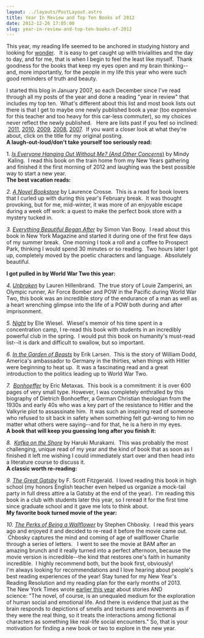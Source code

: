 ```yaml
---
layout: ../layouts/PostLayout.astro
title: Year In Review and Top Ten Books of 2012
date: 2012-12-26 17:05:00
slug: year-in-review-and-top-ten-books-of-2012
---
```


This year, my reading life seemed to be anchored in studying history and looking for [wonder](http://akindoflibrary.blogspot.com/search/label/wonder).   It is easy to get caught up with trivialities and the day to day, and for me, that is when I begin to feel the least like myself.  Thank goodness for the books that keep my eyes open and my brain thinking--and, more importantly, for the people in my life this year who were such good reminders of truth and beauty.  

I started this blog in January 2007, so each December since I've read through all my posts of the year and done a reading "year in review" that includes my top ten.  What's different about this list and most book lists out there is that I get to maybe one newly published book a year (too expensive for this teacher and too heavy for this car-less commuter), so my choices never reflect the newly published.   Here are lists past if you feel so inclined:  [2011](http://akindoflibrary.blogspot.com/2011/12/reading-year-in-review-and-top-ten.html), [2010](http://akindoflibrary.blogspot.com/2010/12/best-books-of-2010.html), [2009](http://akindoflibrary.blogspot.com/2009/12/year-in-review-part-one.html), [2008](http://akindoflibrary.blogspot.com/2008/12/year-in-review-part-one.html), [2007](http://akindoflibrary.blogspot.com/2007/12/year-in-review-top-ten-books.html).  If you want a closer look at what they're about, click on the title for my original posting.   
**A laugh-out-loud/don't take yourself too seriously read:**    
  
1. [_Is Everyone Hanging Out Without Me? (And Other Concerns_)](http://akindoflibrary.blogspot.com/2012/01/so-2012-began-in-best-city-in-world.html) by Mindy  Kaling.  I read this book on the train home from my New Years gathering and finished it the first morning of 2012 and laughing was the best possible way to start a new year.  
**The best vacation reads:**   
  

_2. [A Novel Bookstore](http://akindoflibrary.blogspot.com/2012/02/perfect-vacation-book-for-lover-of.html)_ by Laurence Crosse.  This is a read for book lovers that I curled up with during this year's February break.  It was thought provoking, but for me, mid-winter, it was more of an enjoyable escape during a week off work: a quest to make the perfect book store with a mystery tucked in.  
  

_3. [Everything Beautiful Began After](http://akindoflibrary.blogspot.com/2012/07/on-beauty-and-rebuilding-from.html)_ by Simon Van Booy.  I read about this book in New York Magazine and started it during one of the first few days of my summer break.  One morning I took a roll and a coffee to Prospect Park, thinking I would spend 30 minutes or so reading.  Two hours later I got up, completely moved by the poetic characters and language.  Absolutely beautiful. 

  

**I got pulled in by World War Two this year:**   
  
_4. [Unbroken](http://akindoflibrary.blogspot.com/2012/01/unbroken.html)_ by Lauren Hillenbrand.  The true story of Louie Zamperini, an Olympic runner, Air Force Bomber and POW in the Pacific during World War Two, this book was an incredible story of the endurance of a man as well as a heart wrenching glimpse into the life of a POW both during and after imprisonment.  
  
_5. [Night](http://akindoflibrary.blogspot.com/2012/03/maus-and-night-think-through-wwii-and.html)_ by Elie Wiesel.  Wiesel's memoir of his time spent in a concentration camp, I re-read this book with students in an incredibly powerful club in the spring.  I would put this book on humanity's must-read list--it is dark and difficult to swallow, but so important.  
  
_6. [In the Garden of Beasts](http://akindoflibrary.blogspot.com/2012/04/silence-and-fear.html)_ by Erik Larsen.  This is the story of William Dodd, America's ambassador to Germany in the thirties, when things with Hitler were beginning to heat up.  It was a fascinating read and a great introduction to the politics leading up to World War Two.  
  
_7\.  [Bonhoeffer](http://akindoflibrary.blogspot.com/2012/05/best-nonfiction-read-ever.html)_ by Eric Metaxas.  This book is a commitment: it is over 600 pages of very small type. However, I was completely enthralled by this biography of Dietrich Bonhoeffer, a German Christian theologian from the 1930s and early 40s who was a key part of the resistance to Hitler and the Valkyrie plot to assassinate him.  It was such an inspiring read of someone who refused to sit back in safety when something felt gut-wrong to him no matter what others were saying--and for that, he is a hero in my eyes.  
**A book that will keep you guessing long after you finish it:**   
  
_8\.  [Kafka on the Shore](http://akindoflibrary.blogspot.com/2012/03/once-you-get-lost-in-these-woods.html)_ by Haruki Murakami.  This was probably the most challenging, unique read of my year and the kind of book that as soon as I finished it left me wishing I could immediately start over and then head into a literature course to discuss it.  
**A classic worth re-reading:**   
  
  
_9. [The Great Gatsby](http://akindoflibrary.blogspot.com/2012/10/the-great-gatsby-and-how-city-seen-from.html)_ by F. Scott Fitzgerald.  I loved reading this book in high school (my honors English teacher even helped us organize a mock-tail party in full dress attire a la Gatsby at the end of the year).  I'm reading this book in a club with students later this year, so I reread it for the first time since graduate school and it gave me lots to think about.  
**My favorite book turned movie of the year:**   
  
_10. [The Perks of Being a Wallflower](http://akindoflibrary.blogspot.com/2012/09/the-art-and-psychology-of-mixed-tapes.html)_ by Stephen Chbosky.  I read this years ago and enjoyed it and decided to re-read it before the movie came out.  Chbosky captures the mind and coming of age of wallflower Charlie through a series of letters.   I went to see the movie at BAM after an amazing brunch and it really turned into a perfect afternoon, because the movie version is incredible--the kind that restores one's faith in humanity incredible.  I highly recommend both, but the book first, obviously!  
I'm always looking for recommendations and I love hearing about people's best reading experiences of the year! Stay tuned for my New Year's Reading Resolution and my reading plan for the early months of 2013.    
The New York Times wrote [earlier this year](http://akindoflibrary.blogspot.com/2012/03/your-brain-on-fiction-courtesy-of-new.html) about stories AND science: "The novel, of course, is an unequaled medium for the exploration of human social and emotional life. And there is evidence that just as the brain responds to depictions of smells and textures and movements as if they were the real thing, so it treats the interactions among fictional characters as something like real-life social encounters." So, that is your motivation for finding a new book or two to explore in the new year.